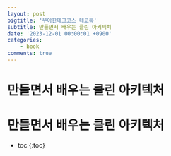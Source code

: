 ```yaml
---
layout: post
bigtitle: '우아한테크코스 테코톡'
subtitle: 만들면서 배우는 클린 아키텍처
date: '2023-12-01 00:00:01 +0900'
categories:
    - book
comments: true
---
```


# 만들면서 배우는 클린 아키텍처

# 만들면서 배우는 클린 아키텍처
* toc
{:toc}

## 

  
  


